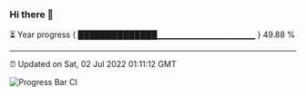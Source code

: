### Hi there 👋

⏳ Year progress { ██████████████▁▁▁▁▁▁▁▁▁▁▁▁▁▁▁▁ } 49.88 %

---

⏰ Updated on Sat, 02 Jul 2022 01:11:12 GMT

![Progress Bar CI](https://github.com/liununu/liununu/workflows/Progress%20Bar%20CI/badge.svg)
